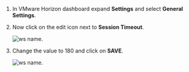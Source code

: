 1. In VMware Horizon dashboard expand **Settings** and select **General Settings**.

2. Now click on the edit icon next to **Session Timeout**.

   ![ws name.](media/us36.png)

3. Change the value to 180 and click on **SAVE**.

   ![ws name.](media/us37.png)
